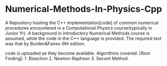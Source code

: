 # Numerical-Methods-In-Physics-Cpp

A Repository hosting the C++ implementation[code] of common numerical procedures encountered in a Computational Physics course(typically in Junior Yr). 
A background in introductory Numerical Methods course is assumed, while the code in the C++ language is provided.
The required text was that by Burden&Faires-9th edition.

code is uploaded as they become available.
Algorithms covered:
[Root Finding]: 1. Bisection 2. Newton-Raphson 3. Secant Method.
